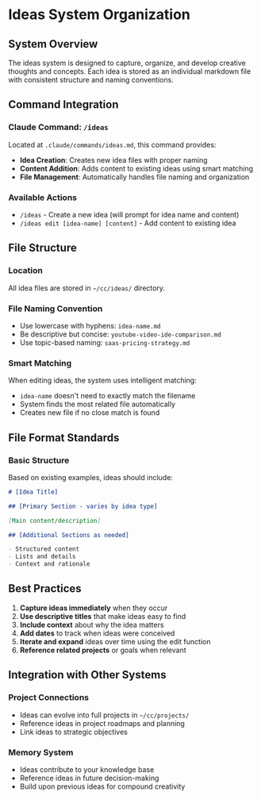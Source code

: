 # Ideas System Organization

## System Overview

The ideas system is designed to capture, organize, and develop creative thoughts and concepts. Each idea is stored as an individual markdown file with consistent structure and naming conventions.

## Command Integration

### Claude Command: `/ideas`

Located at `.claude/commands/ideas.md`, this command provides:

- **Idea Creation**: Creates new idea files with proper naming
- **Content Addition**: Adds content to existing ideas using smart matching
- **File Management**: Automatically handles file naming and organization

### Available Actions

- `/ideas` - Create a new idea (will prompt for idea name and content)
- `/ideas edit [idea-name] [content]` - Add content to existing idea

## File Structure

### Location

All idea files are stored in `~/cc/ideas/` directory.

### File Naming Convention

- Use lowercase with hyphens: `idea-name.md`
- Be descriptive but concise: `youtube-video-ide-comparison.md`
- Use topic-based naming: `saas-pricing-strategy.md`

### Smart Matching

When editing ideas, the system uses intelligent matching:

- `idea-name` doesn't need to exactly match the filename
- System finds the most related file automatically
- Creates new file if no close match is found

## File Format Standards

### Basic Structure

Based on existing examples, ideas should include:

```markdown
# [Idea Title]

## [Primary Section - varies by idea type]

[Main content/description]

## [Additional Sections as needed]

- Structured content
- Lists and details
- Context and rationale
```

## Best Practices

1. **Capture ideas immediately** when they occur
2. **Use descriptive titles** that make ideas easy to find
3. **Include context** about why the idea matters
4. **Add dates** to track when ideas were conceived
5. **Iterate and expand** ideas over time using the edit function
6. **Reference related projects** or goals when relevant

## Integration with Other Systems

### Project Connections

- Ideas can evolve into full projects in `~/cc/projects/`
- Reference ideas in project roadmaps and planning
- Link ideas to strategic objectives

### Memory System

- Ideas contribute to your knowledge base
- Reference ideas in future decision-making
- Build upon previous ideas for compound creativity
